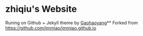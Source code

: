 # zhiqiu's Website


Runing on Github + Jekyll theme by [Gaohaoyang](https://github.com/Gaohaoyang/gaohaoyang.github.io)**
Forked from https://github.com/immiao/immiao.github.io

